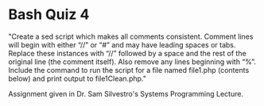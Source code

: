 # Bash Quiz 4

"Create a sed script which makes all comments consistent. Comment lines will begin with either “//” or
“#” and may have leading spaces or tabs. Replace these instances with “//” followed by a space and the
rest of the original line (the comment itself). Also remove any lines beginning with “%”. Include the
command to run the script for a file named file1.php (contents below) and print output to
file1Clean.php."

Assignment given in Dr. Sam Silvestro's Systems Programming Lecture.
